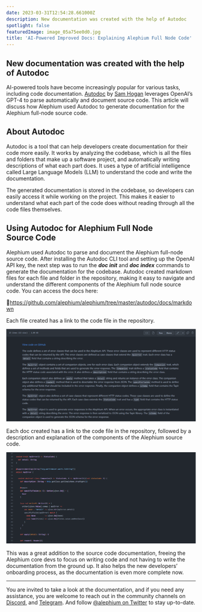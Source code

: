 ```yaml
---
date: 2023-03-31T12:54:28.661000Z
description: New documentation was created with the help of Autodoc
spotlight: false
featuredImage: image_05a75ee0d0.jpg
title: 'AI-Powered Improved Docs: Explaining Alephium Full Node Code'
---
```


## New documentation was created with the help of Autodoc

AI-powered tools have become increasingly popular for various tasks, including code documentation. <a href="https://github.com/context-labs/autodoc" data-href="https://github.com/context-labs/autodoc">Autodoc</a> by <a href="https://github.com/context-labs/autodoc" data-href="https://github.com/context-labs/autodoc">Sam Hogan</a> leverages OpenAI’s GPT-4 to parse automatically and document source code. This article will discuss how Alephium used Autodoc to generate documentation for the Alephium full-node source code.

## About Autodoc

Autodoc is a tool that can help developers create documentation for their code more easily. It works by analyzing the codebase, which is all the files and folders that make up a software project, and automatically writing descriptions of what each part does. It uses a type of artificial intelligence called Large Language Models (LLM) to understand the code and write the documentation.

The generated documentation is stored in the codebase, so developers can easily access it while working on the project. This makes it easier to understand what each part of the code does without reading through all the code files themselves.

## Using Autodoc for Alephium Full Node Source Code

Alephium used Autodoc to parse and document the Alephium full-node source code. After installing the Autodoc CLI tool and setting up the OpenAI API key, the next step was to run the **_doc init_** and **_doc index_** commands to generate the documentation for the codebase. Autodoc created markdown files for each file and folder in the repository, making it easy to navigate and understand the different components of the Alephium full node source code. You can access the docs here:

🔗<a href="https://github.com/alephium/alephium/tree/master/autodoc/docs/markdown" data-href="https://github.com/alephium/alephium/tree/master/autodoc/docs/markdown">https://github.com/alephium/alephium/tree/master/autodoc/docs/markdown</a>

Each file created has a link to the code file in the repository.

![](image_cf89bf76d1.jpg)

Each doc created has a link to the code file in the repository, followed by a description and explanation of the components of the Alephium source code.

![](image_0fd4f9047d.jpg)

This was a great addition to the source code documentation, freeing the Alephium core devs to focus on writing code and not having to write the documentation from the ground up. It also helps the new developers’ onboarding process, as the documentation is even more complete now.

---

You are invited to take a look at the documentation, and if you need any assistance, you are welcome to reach out in the community channels on [Discord](/discord), and <a href="https://t.me/alephiumgroup" data-href="https://t.me/alephiumgroup">Telegram</a>. And follow <a href="https://twitter.com/alephium" data-href="https://twitter.com/alephium">@alephium on Twitter</a> to stay up-to-date.
